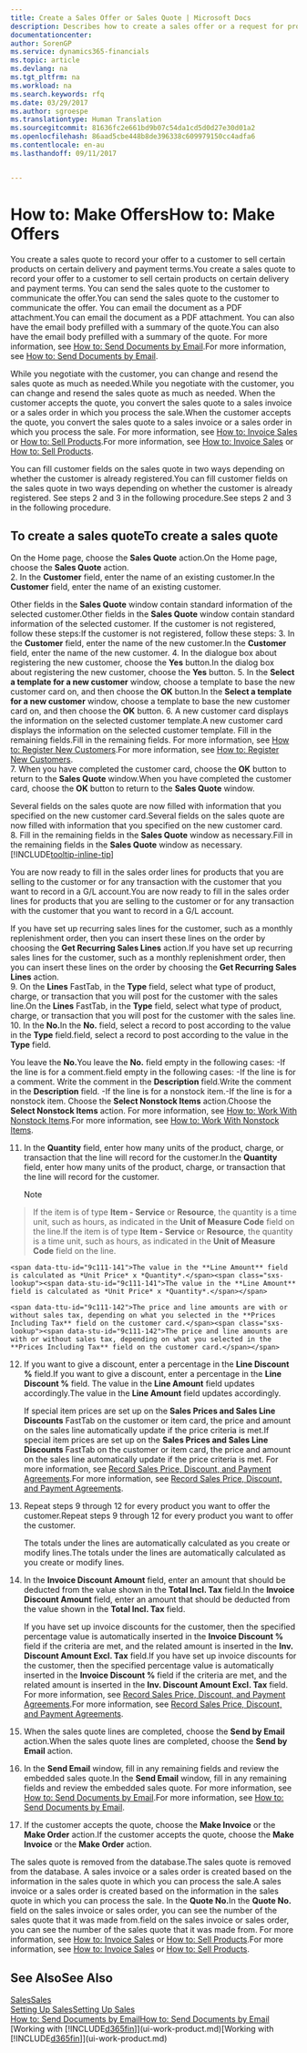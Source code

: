 ```yaml
---
title: Create a Sales Offer or Sales Quote | Microsoft Docs
description: Describes how to create a sales offer or a request for proposal (RFQ) document to record your offer to a customer to sell products under certain terms.
documentationcenter: 
author: SorenGP
ms.service: dynamics365-financials
ms.topic: article
ms.devlang: na
ms.tgt_pltfrm: na
ms.workload: na
ms.search.keywords: rfq
ms.date: 03/29/2017
ms.author: sgroespe
ms.translationtype: Human Translation
ms.sourcegitcommit: 81636fc2e661bd9b07c54da1cd5d0d27e30d01a2
ms.openlocfilehash: 86aad5cbe448b8de396338c609979150cc4adfa6
ms.contentlocale: en-au
ms.lasthandoff: 09/11/2017


---
```

# <a name="how-to-make-offers"></a><span data-ttu-id="9c111-103">How to: Make Offers</span><span class="sxs-lookup"><span data-stu-id="9c111-103">How to: Make Offers</span></span>
<span data-ttu-id="9c111-104">You create a sales quote to record your offer to a customer to sell certain products on certain delivery and payment terms.</span><span class="sxs-lookup"><span data-stu-id="9c111-104">You create a sales quote to record your offer to a customer to sell certain products on certain delivery and payment terms.</span></span> <span data-ttu-id="9c111-105">You can send the sales quote to the customer to communicate the offer.</span><span class="sxs-lookup"><span data-stu-id="9c111-105">You can send the sales quote to the customer to communicate the offer.</span></span> <span data-ttu-id="9c111-106">You can email the document as a PDF attachment.</span><span class="sxs-lookup"><span data-stu-id="9c111-106">You can email the document as a PDF attachment.</span></span> <span data-ttu-id="9c111-107">You can also have the email body prefilled with a summary of the quote.</span><span class="sxs-lookup"><span data-stu-id="9c111-107">You can also have the email body prefilled with a summary of the quote.</span></span> <span data-ttu-id="9c111-108">For more information, see [How to: Send Documents by Email](ui-how-send-documents-email.md).</span><span class="sxs-lookup"><span data-stu-id="9c111-108">For more information, see [How to: Send Documents by Email](ui-how-send-documents-email.md).</span></span>

<span data-ttu-id="9c111-109">While you negotiate with the customer, you can change and resend the sales quote as much as needed.</span><span class="sxs-lookup"><span data-stu-id="9c111-109">While you negotiate with the customer, you can change and resend the sales quote as much as needed.</span></span> <span data-ttu-id="9c111-110">When the customer accepts the quote, you convert the sales quote to a sales invoice or a sales order in which you process the sale.</span><span class="sxs-lookup"><span data-stu-id="9c111-110">When the customer accepts the quote, you convert the sales quote to a sales invoice or a sales order in which you process the sale.</span></span> <span data-ttu-id="9c111-111">For more information, see [How to: Invoice Sales](sales-how-invoice-sales.md) or [How to: Sell Products](sales-how-sell-products.md).</span><span class="sxs-lookup"><span data-stu-id="9c111-111">For more information, see [How to: Invoice Sales](sales-how-invoice-sales.md) or [How to: Sell Products](sales-how-sell-products.md).</span></span>

<span data-ttu-id="9c111-112">You can fill customer fields on the sales quote in two ways depending on whether the customer is already registered.</span><span class="sxs-lookup"><span data-stu-id="9c111-112">You can fill customer fields on the sales quote in two ways depending on whether the customer is already registered.</span></span> <span data-ttu-id="9c111-113">See steps 2 and 3 in the following procedure.</span><span class="sxs-lookup"><span data-stu-id="9c111-113">See steps 2 and 3 in the following procedure.</span></span>

## <a name="to-create-a-sales-quote"></a><span data-ttu-id="9c111-114">To create a sales quote</span><span class="sxs-lookup"><span data-stu-id="9c111-114">To create a sales quote</span></span>
<span data-ttu-id="9c111-115">On the Home page,  choose the **Sales Quote** action.</span><span class="sxs-lookup"><span data-stu-id="9c111-115">On the Home page,  choose the **Sales Quote** action.</span></span>  
2. <span data-ttu-id="9c111-116">In the **Customer** field, enter the name of an existing customer.</span><span class="sxs-lookup"><span data-stu-id="9c111-116">In the **Customer** field, enter the name of an existing customer.</span></span>

   <span data-ttu-id="9c111-117">Other fields in the **Sales Quote** window contain standard information of the selected customer.</span><span class="sxs-lookup"><span data-stu-id="9c111-117">Other fields in the **Sales Quote** window contain standard information of the selected customer.</span></span> <span data-ttu-id="9c111-118">If the customer is not registered, follow these steps:</span><span class="sxs-lookup"><span data-stu-id="9c111-118">If the customer is not registered, follow these steps:</span></span>
3. <span data-ttu-id="9c111-119">In the **Customer** field, enter the name of the new customer.</span><span class="sxs-lookup"><span data-stu-id="9c111-119">In the **Customer** field, enter the name of the new customer.</span></span>
4. <span data-ttu-id="9c111-120">In the dialogue box about registering the new customer, choose the **Yes** button.</span><span class="sxs-lookup"><span data-stu-id="9c111-120">In the dialog box about registering the new customer, choose the **Yes** button.</span></span>
5. <span data-ttu-id="9c111-121">In the **Select a template for a new customer** window, choose a template to base the new customer card on, and then choose the **OK** button.</span><span class="sxs-lookup"><span data-stu-id="9c111-121">In the **Select a template for a new customer** window, choose a template to base the new customer card on, and then choose the **OK** button.</span></span>
6. <span data-ttu-id="9c111-122">A new customer card displays the information on the selected customer template.</span><span class="sxs-lookup"><span data-stu-id="9c111-122">A new customer card displays the information on the selected customer template.</span></span> <span data-ttu-id="9c111-123">Fill in the remaining fields.</span><span class="sxs-lookup"><span data-stu-id="9c111-123">Fill in the remaining fields.</span></span> <span data-ttu-id="9c111-124">For more information, see [How to: Register New Customers](sales-how-register-new-customers.md).</span><span class="sxs-lookup"><span data-stu-id="9c111-124">For more information, see [How to: Register New Customers](sales-how-register-new-customers.md).</span></span>  
7. <span data-ttu-id="9c111-125">When you have completed the customer card, choose the **OK** button to return to the **Sales Quote** window.</span><span class="sxs-lookup"><span data-stu-id="9c111-125">When you have completed the customer card, choose the **OK** button to return to the **Sales Quote** window.</span></span>

   <span data-ttu-id="9c111-126">Several fields on the sales quote are now filled with information that you specified on the new customer card.</span><span class="sxs-lookup"><span data-stu-id="9c111-126">Several fields on the sales quote are now filled with information that you specified on the new customer card.</span></span>  
8. <span data-ttu-id="9c111-127">Fill in the remaining fields in the **Sales Quote** window as necessary.</span><span class="sxs-lookup"><span data-stu-id="9c111-127">Fill in the remaining fields in the **Sales Quote** window as necessary.</span></span> [!INCLUDE[tooltip-inline-tip](includes/tooltip-inline-tip_md.md)]  

<span data-ttu-id="9c111-128">You are now ready to fill in the sales order lines for products that you are selling to the customer or for any transaction with the customer that you want to record in a G/L account.</span><span class="sxs-lookup"><span data-stu-id="9c111-128">You are now ready to fill in the sales order lines for products that you are selling to the customer or for any transaction with the customer that you want to record in a G/L account.</span></span>   

<span data-ttu-id="9c111-129">If you have set up recurring sales lines for the customer, such as a monthly replenishment order, then you can insert these lines on the order by choosing the **Get Recurring Sales Lines** action.</span><span class="sxs-lookup"><span data-stu-id="9c111-129">If you have set up recurring sales lines for the customer, such as a monthly replenishment order, then you can insert these lines on the order by choosing the **Get Recurring Sales Lines** action.</span></span>  
9. <span data-ttu-id="9c111-130">On the **Lines** FastTab, in the **Type** field, select what type of product, charge, or transaction that you will post for the customer with the sales line.</span><span class="sxs-lookup"><span data-stu-id="9c111-130">On the **Lines** FastTab, in the **Type** field, select what type of product, charge, or transaction that you will post for the customer with the sales line.</span></span>
10. <span data-ttu-id="9c111-131">In the **No.**</span><span class="sxs-lookup"><span data-stu-id="9c111-131">In the **No.**</span></span> <span data-ttu-id="9c111-132">field, select a record to post according to the value in the **Type** field.</span><span class="sxs-lookup"><span data-stu-id="9c111-132">field, select a record to post according to the value in the **Type** field.</span></span>

 <span data-ttu-id="9c111-133">You leave the **No.**</span><span class="sxs-lookup"><span data-stu-id="9c111-133">You leave the **No.**</span></span> <span data-ttu-id="9c111-134">field empty in the following cases: -If the line is for a comment.</span><span class="sxs-lookup"><span data-stu-id="9c111-134">field empty in the following cases: -If the line is for a comment.</span></span> <span data-ttu-id="9c111-135">Write the comment in the **Description** field.</span><span class="sxs-lookup"><span data-stu-id="9c111-135">Write the comment in the **Description** field.</span></span>
 <span data-ttu-id="9c111-136">-If the line is for a nonstock item.</span><span class="sxs-lookup"><span data-stu-id="9c111-136">-If the line is for a nonstock item.</span></span> <span data-ttu-id="9c111-137">Choose the **Select Nonstock Items** action.</span><span class="sxs-lookup"><span data-stu-id="9c111-137">Choose the **Select Nonstock Items** action.</span></span> <span data-ttu-id="9c111-138">For more information, see [How to: Work With Nonstock Items](inventory-how-work-nonstock-items.md).</span><span class="sxs-lookup"><span data-stu-id="9c111-138">For more information, see [How to: Work With Nonstock Items](inventory-how-work-nonstock-items.md).</span></span>

11. <span data-ttu-id="9c111-139">In the **Quantity** field, enter how many units of the product, charge, or transaction that the line will record for the customer.</span><span class="sxs-lookup"><span data-stu-id="9c111-139">In the **Quantity** field, enter how many units of the product, charge, or transaction that the line will record for the customer.</span></span>

    > [!NOTE]  
>   <span data-ttu-id="9c111-140">If the item is of type **Item - Service** or **Resource**, the quantity is a time unit, such as hours, as indicated in the **Unit of Measure Code** field on the line.</span><span class="sxs-lookup"><span data-stu-id="9c111-140">If the item is of type **Item - Service** or **Resource**, the quantity is a time unit, such as hours, as indicated in the **Unit of Measure Code** field on the line.</span></span>  

    <span data-ttu-id="9c111-141">The value in the **Line Amount** field is calculated as *Unit Price* x *Quantity*.</span><span class="sxs-lookup"><span data-stu-id="9c111-141">The value in the **Line Amount** field is calculated as *Unit Price* x *Quantity*.</span></span>  

    <span data-ttu-id="9c111-142">The price and line amounts are with or without sales tax, depending on what you selected in the **Prices Including Tax** field on the customer card.</span><span class="sxs-lookup"><span data-stu-id="9c111-142">The price and line amounts are with or without sales tax, depending on what you selected in the **Prices Including Tax** field on the customer card.</span></span>  
12. <span data-ttu-id="9c111-143">If you want to give a discount, enter a percentage in the **Line Discount %** field.</span><span class="sxs-lookup"><span data-stu-id="9c111-143">If you want to give a discount, enter a percentage in the **Line Discount %** field.</span></span> <span data-ttu-id="9c111-144">The value in the **Line Amount** field updates accordingly.</span><span class="sxs-lookup"><span data-stu-id="9c111-144">The value in the **Line Amount** field updates accordingly.</span></span>  

    <span data-ttu-id="9c111-145">If special item prices are set up on the **Sales Prices and Sales Line Discounts** FastTab on the customer or item card, the price and amount on the sales line automatically update if the price criteria is met.</span><span class="sxs-lookup"><span data-stu-id="9c111-145">If special item prices are set up on the **Sales Prices and Sales Line Discounts** FastTab on the customer or item card, the price and amount on the sales line automatically update if the price criteria is met.</span></span> <span data-ttu-id="9c111-146">For more information, see [Record Sales Price, Discount, and Payment Agreements](sales-how-record-sales-price-discount-payment-agreements.md).</span><span class="sxs-lookup"><span data-stu-id="9c111-146">For more information, see [Record Sales Price, Discount, and Payment Agreements](sales-how-record-sales-price-discount-payment-agreements.md).</span></span>  
13. <span data-ttu-id="9c111-147">Repeat steps 9 through 12 for every product you want to offer the customer.</span><span class="sxs-lookup"><span data-stu-id="9c111-147">Repeat steps 9 through 12 for every product you want to offer the customer.</span></span>  

    <span data-ttu-id="9c111-148">The totals under the lines are automatically calculated as you create or modify lines.</span><span class="sxs-lookup"><span data-stu-id="9c111-148">The totals under the lines are automatically calculated as you create or modify lines.</span></span>  
14. <span data-ttu-id="9c111-149">In the **Invoice Discount Amount** field, enter an amount that should be deducted from the value shown in the **Total Incl. Tax** field.</span><span class="sxs-lookup"><span data-stu-id="9c111-149">In the **Invoice Discount Amount** field, enter an amount that should be deducted from the value shown in the **Total Incl. Tax** field.</span></span>

    <span data-ttu-id="9c111-150">If you have set up invoice discounts for the customer, then the specified percentage value is automatically inserted in the **Invoice Discount %** field if the criteria are met, and the related amount is inserted in the **Inv. Discount Amount Excl. Tax** field.</span><span class="sxs-lookup"><span data-stu-id="9c111-150">If you have set up invoice discounts for the customer, then the specified percentage value is automatically inserted in the **Invoice Discount %** field if the criteria are met, and the related amount is inserted in the **Inv. Discount Amount Excl. Tax** field.</span></span> <span data-ttu-id="9c111-151">For more information, see [Record Sales Price, Discount, and Payment Agreements](sales-how-record-sales-price-discount-payment-agreements.md).</span><span class="sxs-lookup"><span data-stu-id="9c111-151">For more information, see [Record Sales Price, Discount, and Payment Agreements](sales-how-record-sales-price-discount-payment-agreements.md).</span></span>
15. <span data-ttu-id="9c111-152">When the sales quote lines are completed, choose the **Send by Email** action.</span><span class="sxs-lookup"><span data-stu-id="9c111-152">When the sales quote lines are completed, choose the **Send by Email** action.</span></span>
16. <span data-ttu-id="9c111-153">In the **Send Email** window, fill in any remaining fields and review the embedded sales quote.</span><span class="sxs-lookup"><span data-stu-id="9c111-153">In the **Send Email** window, fill in any remaining fields and review the embedded sales quote.</span></span> <span data-ttu-id="9c111-154">For more information, see [How to: Send Documents by Email](ui-how-send-documents-email.md).</span><span class="sxs-lookup"><span data-stu-id="9c111-154">For more information, see [How to: Send Documents by Email](ui-how-send-documents-email.md).</span></span>
17. <span data-ttu-id="9c111-155">If the customer accepts the quote, choose the **Make Invoice** or the **Make Order** action.</span><span class="sxs-lookup"><span data-stu-id="9c111-155">If the customer accepts the quote, choose the **Make Invoice** or the **Make Order** action.</span></span>

<span data-ttu-id="9c111-156">The sales quote is removed from the database.</span><span class="sxs-lookup"><span data-stu-id="9c111-156">The sales quote is removed from the database.</span></span> <span data-ttu-id="9c111-157">A sales invoice or a sales order is created based on the information in the sales quote in which you can process the sale.</span><span class="sxs-lookup"><span data-stu-id="9c111-157">A sales invoice or a sales order is created based on the information in the sales quote in which you can process the sale.</span></span> <span data-ttu-id="9c111-158">In the **Quote No.**</span><span class="sxs-lookup"><span data-stu-id="9c111-158">In the **Quote No.**</span></span> <span data-ttu-id="9c111-159">field on the sales invoice or sales order, you can see the number of the sales quote that it was made from.</span><span class="sxs-lookup"><span data-stu-id="9c111-159">field on the sales invoice or sales order, you can see the number of the sales quote that it was made from.</span></span> <span data-ttu-id="9c111-160">For more information, see [How to: Invoice Sales](sales-how-invoice-sales.md) or [How to: Sell Products](sales-how-sell-products.md).</span><span class="sxs-lookup"><span data-stu-id="9c111-160">For more information, see [How to: Invoice Sales](sales-how-invoice-sales.md) or [How to: Sell Products](sales-how-sell-products.md).</span></span>

## <a name="see-also"></a><span data-ttu-id="9c111-161">See Also</span><span class="sxs-lookup"><span data-stu-id="9c111-161">See Also</span></span>
[<span data-ttu-id="9c111-162">Sales</span><span class="sxs-lookup"><span data-stu-id="9c111-162">Sales</span></span>](sales-manage-sales.md)  
[<span data-ttu-id="9c111-163">Setting Up Sales</span><span class="sxs-lookup"><span data-stu-id="9c111-163">Setting Up Sales</span></span>](sales-setup-sales.md)  
[<span data-ttu-id="9c111-164">How to: Send Documents by Email</span><span class="sxs-lookup"><span data-stu-id="9c111-164">How to: Send Documents by Email</span></span>](ui-how-send-documents-email.md)  
<span data-ttu-id="9c111-165">[Working with [!INCLUDE[d365fin](includes/d365fin_md.md)]](ui-work-product.md)</span><span class="sxs-lookup"><span data-stu-id="9c111-165">[Working with [!INCLUDE[d365fin](includes/d365fin_md.md)]](ui-work-product.md)</span></span>

